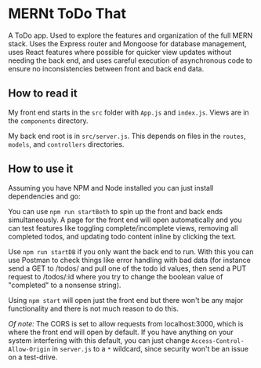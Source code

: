 # MERNt ToDo That

A ToDo app. Used to explore the features and organization of the full MERN stack. Uses the Express router and Mongoose for database management, uses React features where possible for quicker view updates without needing the back end, and uses careful execution of asynchronous code to ensure no inconsistencies between front and back end data.

## How to read it

My front end starts in the `src` folder with `App.js` and `index.js`. Views are in the `components` directory.

My back end root is in `src/server.js`. This depends on files in the `routes`, `models`, and `controllers` directories.

## How to use it

Assuming you have NPM and Node installed you can just install dependencies and go:

You can use `npm run startBoth` to spin up the front and back ends simultaneously. A page for the front end will open automatically and you can test features like toggling complete/incomplete views, removing all completed todos, and updating todo content inline by clicking the text.

Use `npm run startDB` if you only want the back end to run. With this you can use Postman to check things like error handling with bad data (for instance send a GET to /todos/ and pull one of the todo id values, then send a PUT request to /todos/:id where you try to change the boolean value of "completed" to a nonsense string).

Using `npm start` will open just the front end but there won't be any major functionality and there is not much reason to do this.

_Of note:_ The CORS is set to allow requests from localhost:3000, which is where the front end will open by default. If you have anything on your system interfering with this default, you can just change `Access-Control-Allow-Origin` in `server.js` to a `*` wildcard, since security won't be an issue on a test-drive.

